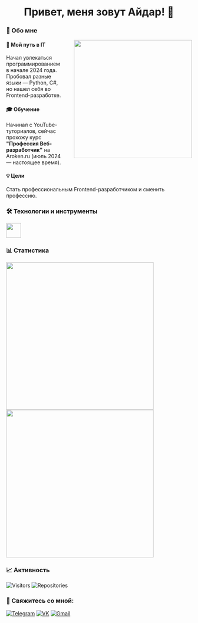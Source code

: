 <div align="center">
  <h1>Привет, меня зовут Айдар! 👋 </h1> 
</div>

<h3>🚀 Обо мне</h3>

<img src="https://miro.medium.com/max/1360/0*7Q3yvSIv_t0ioJ-Z.gif" 
     width="320" 
     align="right"
     style="margin-left: 30px; margin-bottom: 20px;" />

<h4>🎯 Мой путь в IT</h4>
Начал увлекаться программированием в начале 2024 года. 
Пробовал разные языки — Python, C#, но нашел себя во Frontend-разработке.  

<h4>🎓 Обучение</h4>
Начинал с YouTube-туториалов, сейчас прохожу курс 
<b>"Профессия Веб-разработчик"</b> на Aroken.ru (июль 2024 — настоящее время).  

<h4>💡 Цели</h4>
Стать профессиональным Frontend-разработчиком и сменить профессию. 

###

<h3>
   🛠 Технологии и инструменты
</h3>
<img src="https://skillicons.dev/icons?i=js,html,css,figma&theme=light" height="40" />

###
<h3>
 📊 Статистика
</h3>


<div align="left">
  <img src="https://github-readme-streak-stats.herokuapp.com/?user=EvillHamster&theme=radical" width="400" />
  <br>
  <img src="https://github-readme-stats.vercel.app/api/top-langs/?username=EvillHamster&layout=compact&theme=radical" width="400" />
</div>


<h3>📈 Активность</h3>

<div align="left">

![Visitors](https://komarev.com/ghpvc/?username=EvillHamster&color=blue&style=flat)
![Repositories](https://badges.strrl.dev/repos/EvillHamster?style=flat&color=blue)


</div>


<h3>💬 Свяжитесь со мной:</h3>

[![Telegram](https://img.shields.io/badge/Telegram-2CA5E0?style=for-the-badge&logo=telegram&logoColor=white)](https://t.me/xamitgan)
[![VK](https://img.shields.io/badge/ВКонтакте-4C75A3?style=for-the-badge&logo=vk&logoColor=white)](https://vk.com/khamitov_aidar)
[![Gmail](https://img.shields.io/badge/Gmail-D14836?style=for-the-badge&logo=gmail&logoColor=white)](mailto:your.xamitgan@gmail.com)


